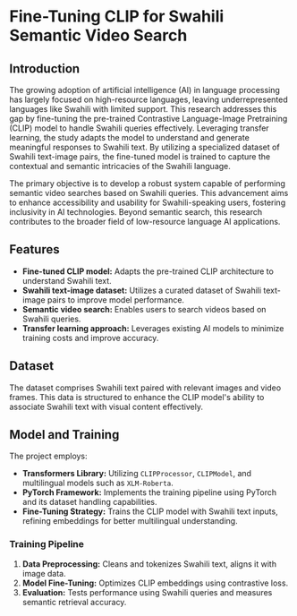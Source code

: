 # Fine-Tuning CLIP for Swahili Semantic Video Search

## Introduction

The growing adoption of artificial intelligence (AI) in language processing has largely focused on high-resource languages, leaving underrepresented languages like Swahili with limited support. This research addresses this gap by fine-tuning the pre-trained Contrastive Language-Image Pretraining (CLIP) model to handle Swahili queries effectively. Leveraging transfer learning, the study adapts the model to understand and generate meaningful responses to Swahili text. By utilizing a specialized dataset of Swahili text-image pairs, the fine-tuned model is trained to capture the contextual and semantic intricacies of the Swahili language.

The primary objective is to develop a robust system capable of performing semantic video searches based on Swahili queries. This advancement aims to enhance accessibility and usability for Swahili-speaking users, fostering inclusivity in AI technologies. Beyond semantic search, this research contributes to the broader field of low-resource language AI applications.

## Features

- **Fine-tuned CLIP model:** Adapts the pre-trained CLIP architecture to understand Swahili text.
- **Swahili text-image dataset:** Utilizes a curated dataset of Swahili text-image pairs to improve model performance.
- **Semantic video search:** Enables users to search videos based on Swahili queries.
- **Transfer learning approach:** Leverages existing AI models to minimize training costs and improve accuracy.

## Dataset

The dataset comprises Swahili text paired with relevant images and video frames. This data is structured to enhance the CLIP model's ability to associate Swahili text with visual content effectively.

## Model and Training

The project employs:

- **Transformers Library:** Utilizing `CLIPProcessor`, `CLIPModel`, and multilingual models such as `XLM-Roberta`.
- **PyTorch Framework:** Implements the training pipeline using PyTorch and its dataset handling capabilities.
- **Fine-Tuning Strategy:** Trains the CLIP model with Swahili text inputs, refining embeddings for better multilingual understanding.

### Training Pipeline

1. **Data Preprocessing:** Cleans and tokenizes Swahili text, aligns it with image data.
2. **Model Fine-Tuning:** Optimizes CLIP embeddings using contrastive loss.
3. **Evaluation:** Tests performance using Swahili queries and measures semantic retrieval accuracy.


